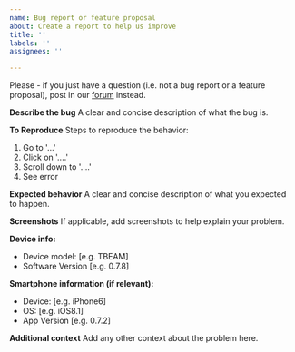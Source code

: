 ```yaml
---
name: Bug report or feature proposal
about: Create a report to help us improve
title: ''
labels: ''
assignees: ''

---
```


Please - if you just have a question (i.e. not a bug report or a feature proposal), post in our [forum](https://meshtastic.discourse.group/) instead.

**Describe the bug**
A clear and concise description of what the bug is.

**To Reproduce**
Steps to reproduce the behavior:
1. Go to '...'
2. Click on '....'
3. Scroll down to '....'
4. See error

**Expected behavior**
A clear and concise description of what you expected to happen.

**Screenshots**
If applicable, add screenshots to help explain your problem.

**Device info:**
 - Device model: [e.g. TBEAM]
 - Software Version [e.g. 0.7.8]

**Smartphone information (if relevant):**
 - Device: [e.g. iPhone6]
 - OS: [e.g. iOS8.1]
 - App Version [e.g. 0.7.2]

**Additional context**
Add any other context about the problem here.
